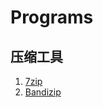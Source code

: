 # Programs
## 压缩工具
1. [7zip](https://www.7-zip.org/)
1. [Bandizip](https://www.bandisoft.com/bandizip/)
